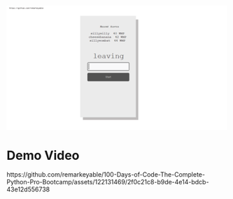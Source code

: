 <img src ="images/1.png">

<h1> Demo Video </h1>
https://github.com/remarkeyable/100-Days-of-Code-The-Complete-Python-Pro-Bootcamp/assets/122131469/2f0c21c8-b9de-4e14-bdcb-43e12d556738

